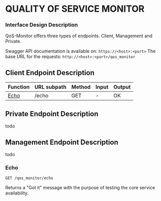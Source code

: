 # QUALITY OF SERVICE MONITOR
### Interface Design Description

QoS-Monitor offers three types of endpoints. Client, Management and Private.

Swagger API documentation is available on: `https://<host>:<port>`
The base URL for the requests: `http://<host>:<port>/qos_monitor`

## Client Endpoint Description

| Function | URL subpath | Method | Input | Output |
| -------- | ----------- | ------ | ----- | ------ |
| [Echo](#endpoint_get_echo) | /echo | GET    | -    | OK     |

## Private Endpoint Description

todo

## Management Endpoint Description

todo

### Echo <a name="endpoint_get_echo"/>
```
GET /qos_monitor/echo
```

Returns a "Got it" message with the purpose of testing the core service availability.
